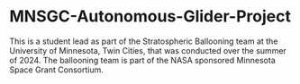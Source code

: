 # MNSGC-Autonomous-Glider-Project
This is a student lead as part of the Stratospheric Ballooning team at the University of Minnesota, Twin Cities, that was conducted over the summer of 2024. The ballooning team is part of the NASA sponsored Minnesota Space Grant Consortium.
